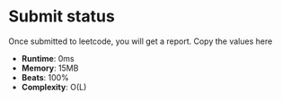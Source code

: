# Submit status
Once submitted to leetcode, you will get a report. Copy the values here

* **Runtime**: 0ms 
* **Memory**: 15MB
* **Beats**: 100%
* **Complexity**: O(L)